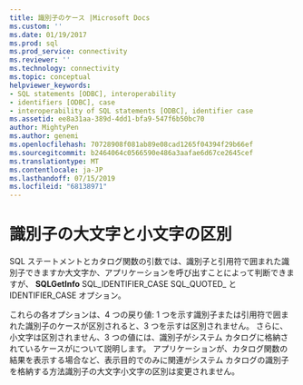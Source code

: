 ```yaml
---
title: 識別子のケース |Microsoft Docs
ms.custom: ''
ms.date: 01/19/2017
ms.prod: sql
ms.prod_service: connectivity
ms.reviewer: ''
ms.technology: connectivity
ms.topic: conceptual
helpviewer_keywords:
- SQL statements [ODBC], interoperability
- identifiers [ODBC], case
- interoperability of SQL statements [ODBC], identifier case
ms.assetid: ee8a31aa-389d-4dd1-bfa9-547f6b50bc70
author: MightyPen
ms.author: genemi
ms.openlocfilehash: 70728908f081ab89e08cad1265f04394f29b66ef
ms.sourcegitcommit: b2464064c0566590e486a3aafae6d67ce2645cef
ms.translationtype: MT
ms.contentlocale: ja-JP
ms.lasthandoff: 07/15/2019
ms.locfileid: "68138971"
---
```

# <a name="identifier-case"></a>識別子の大文字と小文字の区別
SQL ステートメントとカタログ関数の引数では、識別子と引用符で囲まれた識別子できますか大文字か、アプリケーションを呼び出すことによって判断できますが、 **SQLGetInfo** SQL_IDENTIFIER_CASE SQL_QUOTED_ とIDENTIFIER_CASE オプション。  
  
 これらの各オプションは、4 つの戻り値: 1 つを示す識別子または引用符で囲まれた識別子のケースが区別されると、3 つを示すは区別されません。 さらに、小文字は区別されません、3 つの値には、識別子がシステム カタログに格納されているケースがについて説明します。 アプリケーションが、カタログ関数の結果を表示する場合など、表示目的でのみに関連がシステム カタログの識別子を格納する方法識別子の大文字小文字の区別は変更されません。
